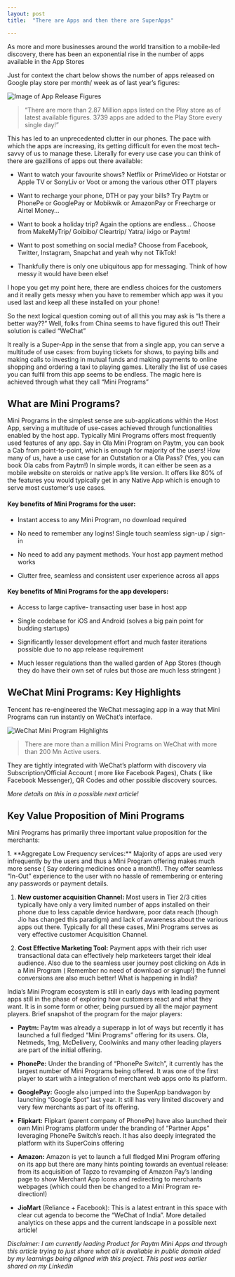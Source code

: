 ```yaml
---
layout: post
title:  "There are Apps and then there are SuperApps"

---
```



As more and more businesses around the world transition to a mobile-led discovery, there has been an exponential rise in the number of apps available in the App Stores

Just for context the chart below shows the number of apps released on Google play store per month/ week as of last year’s figures:

![Image of App Release Figures](https://media-exp1.licdn.com/dms/image/C5612AQH37R657G5MXg/article-inline_image-shrink_1000_1488/0/1590318580068?e=1613606400&v=beta&t=nc8Mz9X0RXKa5iCt40OrE6vP33GNf-Qej2bXQD3uF0s)

<blockquote>
<p>“There are more than 2.87 Million apps listed on the Play store as of latest available figures. 3739 apps are added to the Play Store every single day!” </p>
</blockquote>

This has led to an unprecedented clutter in our phones. The pace with which the apps are increasing, its getting difficult for even the most tech-savvy of us to manage these. Literally for every use case you can think of there are gazillions of apps out there available:

* Want to watch your favourite shows? Netflix or PrimeVideo or Hotstar or Apple TV or SonyLiv or Voot or among the various other OTT players

* Want to recharge your phone, DTH or pay your bills? Try Paytm or PhonePe or GooglePay or Mobikwik or AmazonPay or Freecharge or Airtel Money…

* Want to book a holiday trip? Again the options are endless… Choose from MakeMyTrip/ Goibibo/ Cleartrip/ Yatra/ ixigo or Paytm!

* Want to post something on social media? Choose from Facebook, Twitter, Instagram, Snapchat and yeah why not TikTok!

* Thankfully there is only one ubiquitous app for messaging. Think of how messy it would have been else!

I hope you get my point here, there are endless choices for the customers and it really gets messy when you have to remember which app was it you used last and keep all these installed on your phone!

So the next logical question coming out of all this you may ask is “Is there a better way??”
Well, folks from China seems to have figured this out! Their solution is called “WeChat”

It really is a Super-App in the sense that from a single app, you can serve a multitude of use cases: from buying tickets for shows, to paying bills and making calls to investing in mutual funds and making payments to online shopping and ordering a taxi to playing games. Literally the list of use cases you can fulfil from this app seems to be endless. The magic here is achieved through what they call “Mini Programs”

## What are Mini Programs?

Mini Programs in the simplest sense are sub-applications within the Host App, serving a multitude of use-cases achieved through functionalities enabled by the host app. Typically Mini Programs offers most frequently used features of any app. Say in Ola Mini Program on Paytm, you can book a Cab from point-to-point, which is enough for majority of the users! How many of us, have a use case for an Outstation or a Ola Pass? (Yes, you can book Ola cabs from Paytm!)
In simple words, it can either be seen as a mobile website on steroids or native app’s lite version. It offers like 80% of the features you would typically get in any Native App which is enough to serve most customer’s use cases.

#### Key benefits of Mini Programs for the user:

* Instant access to any Mini Program, no download required

* No need to remember any logins! Single touch seamless sign-up / sign-in

* No need to add any payment methods. Your host app payment method works

* Clutter free, seamless and consistent user experience across all apps

#### Key benefits of Mini Programs for the app developers:

* Access to large captive- transacting user base in host app

* Single codebase for iOS and Android (solves a big pain point for budding startups)

* Significantly lesser development effort and much faster iterations possible due to no app release requirement

* Much lesser regulations than the walled garden of App Stores (though they do have their own set of rules but those are much less stringent )

## WeChat Mini Programs: Key Highlights

Tencent has re-engineered the WeChat messaging app in a way that Mini Programs can run instantly on WeChat’s interface.

![WeChat Mini Program Highlights](https://media-exp1.licdn.com/dms/image/C5612AQGPnq1q7V1_HA/article-inline_image-shrink_1000_1488/0/1590320235944?e=1613606400&v=beta&t=nFYESOg6o3UITLSnJI5y7H_R91N___9Sh6z0zApNIM0)
<blockquote>
  <p>There are more than a million Mini Programs on WeChat with more than 200 Mn Active users.</p>
</blockquote>

They are tightly integrated with WeChat’s platform with discovery via Subscription/Official Account ( more like Facebook Pages), Chats ( like Facebook Messenger), QR Codes and other possible discovery sources.

*More details on this in a possible next article!*

## Key Value Proposition of Mini Programs

Mini Programs has primarily three important value proposition for the merchants:

<div class="smalltext" markdown="1">
1. **Aggregate Low Frequency services:** Majority of apps are used very infrequently by the users and thus a Mini Program offering makes much more sense ( Say ordering medicines once a month!). They offer seamless “In-Out” experience to the user with no hassle of remembering or entering any passwords or payment details.

1. **New customer acquisition Channel:** Most users in Tier 2/3 cities typically have only a very limited number of apps installed on their phone due to less capable device hardware, poor data reach (though Jio has changed this paradigm) and lack of awareness about the various apps out there. Typically for all these cases, Mini Programs serves as very effective customer Acquisition Channel.

1. **Cost Effective Marketing Tool:** Payment apps with their rich user transactional data can effectively help marketeers target their ideal audience. Also due to the seamless user journey post clicking on Ads in a Mini Program ( Remember no need of download or signup!) the funnel conversions are also much better!
What is happening in India?

</div>

India’s Mini Program ecosystem is still in early days with leading payment apps still in the phase of exploring how customers react and what they want. It is in some form or other, being pursued by all the major payment players. Brief snapshot of the program for the major players:

* **Paytm:** Paytm was already a superapp in lot of ways but recently it has launched a full fledged “Mini Programs” offering for its users. Ola, Netmeds, 1mg, McDelivery, Coolwinks and many other leading players are part of the initial offering.

* **PhonePe:** Under the branding of “PhonePe Switch”, it currently has the largest number of Mini Programs being offered. It was one of the first player to start with a integration of merchant web apps onto its platform.

* **GooglePay:** Google also jumped into the SuperApp bandwagon by launching “Google Spot” last year. It still has very limited discovery and very few merchants as part of its offering.

* **Flipkart:** Flipkart (parent company of PhonePe) have also launched their own Mini Programs platform under the branding of “Partner Apps” leveraging PhonePe Switch’s reach. It has also deeply integrated the platform with its SuperCoins offering

* **Amazon:** Amazon is yet to launch a full fledged Mini Program offering on its app but there are many hints pointing towards an eventual release: from its acquisition of Tapzo to revamping of Amazon Pay’s landing page to show Merchant App Icons and redirecting to merchants webpages (which could then be changed to a Mini Program re-direction!)

* **JioMart** (Reliance + Facebook): This is a latest entrant in this space with clear cut agenda to become the “WeChat of India”.
More detailed analytics on these apps and the current landscape in a possible next article!

*Disclaimer: I am currently leading Product for Paytm Mini Apps and through this article trying to just share what all is available in public domain aided by my learnings being aligned with this project. This post was earlier shared on my LinkedIn*
